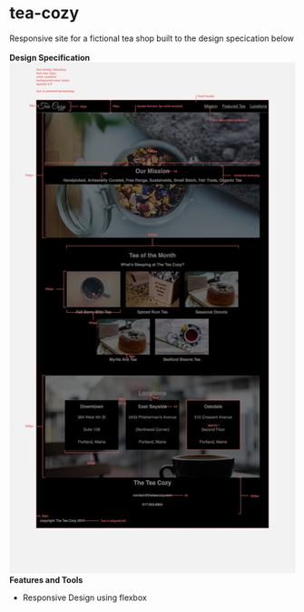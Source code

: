 # tea-cozy
Responsive site for a fictional tea shop built to the design specication below<br><br>
**Design Specification** <br>
![Design-Specification](https://github.com/fquinn454/TeaCozy/blob/main/img-tea-cozy-redline.webp)
**Features and Tools**
- Responsive Design using flexbox
  
